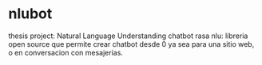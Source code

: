 # nlubot

thesis project: Natural Language Understanding  chatbot 
rasa nlu: libreria open source que permite crear chatbot desde 0
ya sea para una sitio web, o en conversacion con mesajerias.